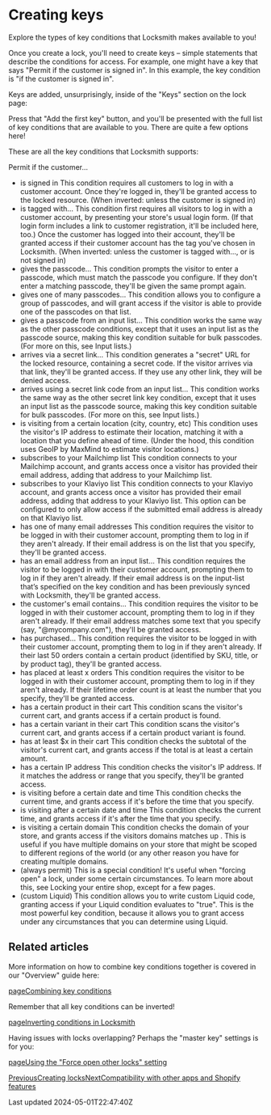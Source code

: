 # Creating keys

Explore the types of key conditions that Locksmith makes available to you!

Once you create a lock, you'll need to create keys – simple statements that describe the conditions for access. For example, one might have a key that says "Permit if the customer is signed in". In this example, the key condition is "if the customer is signed in".

Keys are added, unsurprisingly, inside of the "Keys" section on the lock page:

Press that "Add the first key" button, and you'll be presented with the full list of key conditions that are available to you. There are quite a few options here!

These are all the key conditions that Locksmith supports:

Permit if the customer...

- is signed in This condition requires all customers to log in with a customer account. Once they're logged in, they'll be granted access to the locked resource. (When inverted: unless the customer is signed in)
- is tagged with… This condition first requires all visitors to log in with a customer account, by presenting your store's usual login form. (If that login form includes a link to customer registration, it'll be included here, too.) Once the customer has logged into their account, they'll be granted access if their customer account has the tag you've chosen in Locksmith. (When inverted: unless the customer is tagged with..., or is not signed in)
- gives the passcode… This condition prompts the visitor to enter a passcode, which must match the passcode you configure. If they don't enter a matching passcode, they'll be given the same prompt again.
- gives one of many passcodes… This condition allows you to configure a group of passcodes, and will grant access if the visitor is able to provide one of the passcodes on that list.
- gives a passcode from an input list… This condition works the same way as the other passcode conditions, except that it uses an input list as the passcode source, making this key condition suitable for bulk passcodes. (For more on this, see Input lists.)
- arrives via a secret link… This condition generates a "secret" URL for the locked resource, containing a secret code. If the visitor arrives via that link, they'll be granted access. If they use any other link, they will be denied access.
- arrives using a secret link code from an input list… This condition works the same way as the other secret link key condition, except that it uses an input list as the passcode source, making this key condition suitable for bulk passcodes. (For more on this, see Input lists.)
- is visiting from a certain location (city, country, etc) This condition uses the visitor's IP address to estimate their location, matching it with a location that you define ahead of time. (Under the hood, this condition uses GeoIP by MaxMind to estimate visitor locations.)
- subscribes to your Mailchimp list This condition connects to your Mailchimp account, and grants access once a visitor has provided their email address, adding that address to your Mailchimp list.
- subscribes to your Klaviyo list This condition connects to your Klaviyo account, and grants access once a visitor has provided their email address, adding that address to your Klaviyo list. This option can be configured to only allow access if the submitted email address is already on that Klaviyo list.
- has one of many email addresses This condition requires the visitor to be logged in with their customer account, prompting them to log in if they aren't already. If their email address is on the list that you specify, they'll be granted access.
- has an email address from an input list… This condition requires the visitor to be logged in with their customer account, prompting them to log in if they aren't already. If their email address is on the input-list that’s specified on the key condition and has been previously synced with Locksmith, they'll be granted access.
- the customer's email contains… This condition requires the visitor to be logged in with their customer account, prompting them to log in if they aren't already. If their email address matches some text that you specify (say, "@mycompany.com"), they'll be granted access.
- has purchased… This condition requires the visitor to be logged in with their customer account, prompting them to log in if they aren't already. If their last 50 orders contain a certain product (identified by SKU, title, or by product tag), they'll be granted access.
- has placed at least x orders This condition requires the visitor to be logged in with their customer account, prompting them to log in if they aren't already. If their lifetime order count is at least the number that you specify, they'll be granted access.
- has a certain product in their cart This condition scans the visitor's current cart, and grants access if a certain product is found.
- has a certain variant in their cart This condition scans the visitor's current cart, and grants access if a certain product variant is found.
- has at least $x in their cart This condition checks the subtotal of the visitor's current cart, and grants access if the total is at least a certain amount.
- has a certain IP address This condition checks the visitor's IP address. If it matches the address or range that you specify, they'll be granted access.
- is visiting before a certain date and time This condition checks the current time, and grants access if it's before the time that you specify.
- is visiting after a certain date and time This condition checks the current time, and grants access if it's after the time that you specify.
- is visiting a certain domain This condition checks the domain of your store, and grants access if the visitors domains matches up . This is useful if you have multiple domains on your store that might be scoped to different regions of the world (or any other reason you have for creating multiple domains.
- (always permit) This is a special condition! It's useful when "forcing open" a lock, under some certain circumstances. To learn more about this, see Locking your entire shop, except for a few pages.
- (custom Liquid) This condition allows you to write custom Liquid code, granting access if your Liquid condition evaluates to "true". This is the most powerful key condition, because it allows you to grant access under any circumstances that you can determine using Liquid.

## Related articles

More information on how to combine key conditions together is covered in our "Overview" guide here:

[pageCombining key conditions](/keys/more/combining-key-conditions)

Remember that all key conditions can be inverted!

[pageInverting conditions in Locksmith](/keys/more/inverting-conditions-in-locksmith)

Having issues with locks overlapping? Perhaps the "master key" settings is for you:

[pageUsing the "Force open other locks" setting](/keys/more/using-the-force-open-other-locks-setting)

[PreviousCreating locks](/basics/creating-locks)[NextCompatibility with other apps and Shopify features](/basics/compatibility)

Last updated 2024-05-01T22:47:40Z